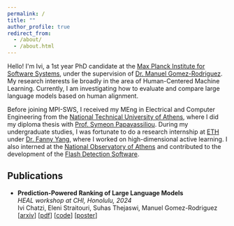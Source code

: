 ```yaml
---
permalink: /
title: ""
author_profile: true
redirect_from: 
  - /about/
  - /about.html
---
```


Hello! I'm Ivi, a 1st year PhD candidate at the [Max Planck Institute for Software Systems](https://www.mpi-sws.org/),
under the supervision of [Dr. Manuel Gomez-Rodriguez](https://people.mpi-sws.org/~manuelgr/index.html).
My research interests lie broadly in the area of Human-Centered Machine Learning.
Currently, I am investigating how to evaluate and compare large language models based on human alignment.

Before joining MPI-SWS, I received my MEng in Electrical and Computer Engineering from the [National Technical University of Athens](https://www.ece.ntua.gr/en), 
where I did my diploma thesis with [Prof. Symeon Papavassiliou](https://www.ece.ntua.gr/en/staff/76).
During my undergraduate studies, I was fortunate to do a research internship at [ETH](https://ethz.ch/en.html)
under [Dr. Fanny Yang](https://sml.inf.ethz.ch/group/fannyy/), where I worked on high-dimensional active learning.
I also interned at the [National Observatory of Athens](https://www.noa.gr/en/)
and contributed to the development of the [Flash Detection Software](https://kryoneri.astro.noa.gr/en/flash-detection-software/).


[//]: # (## News)

[//]: # ()
[//]: # (- _24.05.2024_: Our work [Prediction-Powered Ranking of Large Language Models]&#40;https://arxiv.org/abs/2402.17826&#41;)

[//]: # (was updated on arXiV, now containing our experimentation. Our code is also available on [github]&#40;https://github.com/Networks-Learning/prediction-powered-ranking&#41;!)

[//]: # (- _12.05.2024_: I presented our work [Prediction-Powered Ranking of Large Language Models]&#40;https://arxiv.org/abs/2402.17826&#41;)

[//]: # (as a [poster]&#40;https://qvapil.github.io/files/poster_ppr.pdf&#41; at the HEAL workshop at CHI 2024!)

## Publications

- **Prediction-Powered Ranking of Large Language Models** \
_HEAL workshop at CHI, Honolulu, 2024_ \
Ivi Chatzi, Eleni Straitouri, Suhas Thejaswi, Manuel Gomez-Rodriguez \
[[arxiv](https://arxiv.org/abs/2402.17826)] [[pdf](https://ivichatzi.github.io/files/2402.17826v2.pdf)] [[code](https://github.com/Networks-Learning/prediction-powered-ranking)] [[poster](https://ivichatzi.github.io/files/poster_ppr.pdf)]
